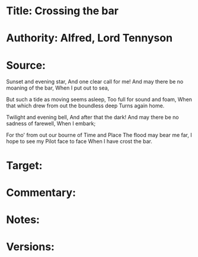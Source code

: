 # Title: Crossing the bar

# Authority: Alfred, Lord Tennyson

# Source:

Sunset and evening star,
      And one clear call for me!
And may there be no moaning of the bar,
      When I put out to sea,

   But such a tide as moving seems asleep,
      Too full for sound and foam,
When that which drew from out the boundless deep
      Turns again home.

   Twilight and evening bell,
      And after that the dark!
And may there be no sadness of farewell,
      When I embark;

   For tho' from out our bourne of Time and Place
      The flood may bear me far,
I hope to see my Pilot face to face
      When I have crost the bar.

# Target:  

# Commentary:  

# Notes:  

# Versions:  